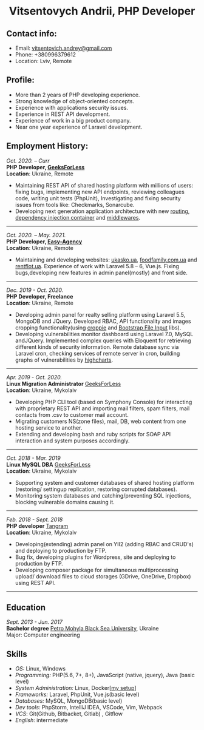 <h1 align="center">Vitsentovych Andrii, PHP Developer</h1>

## Contact info:
* Email: vitsentovich.andrey@gmail.com
* Phone: +380996379612
* Location: Lviv, Remote

## Profile:
* More than 2 years of PHP developing experience.
* Strong knowledge of object-oriented concepts.
* Experience with applications security issues.
* Experience in REST API development.
* Experience of work in a big product company.
* Near one year experience of Laravel development.

## Employment History:

*Oct. 2020. – Curr*\
**PHP Developer,
[GeeksForLess](https://geeksforless.com/)**\
**Location**: Ukraine, Remote
* Maintaining REST API of shared hosting platform with millions of users: fixing bugs, implementing new API endpoints, reviewing colleagues code, writing unit tests (PhpUnit), Investigating and fixing security issues from tools like: Checkmarks, Sonarcube.
* Developing next generation application architecture with new [routing](https://route.thephpleague.com/), [dependency injection container](https://php-di.org/) and [middlewares](https://route.thephpleague.com/5.x/middleware/).
---

*Oct. 2020. – May. 2021.*\
**PHP Developer,
[Easy-Agency](https://easy-agency.com/)**\
**Location**: Ukraine, Remote
* Maintaining and developing websites: [ukasko.ua](https://ukasko.ua/), [foodfamily.com.ua](https://foodfamily.com.ua/) and [rentflot.ua](https://rentflot.ua/). Experience of work with Laravel 5.8 – 6, Vue.js. Fixing bugs,developing new features in admin panel(mostly) and front side.
---

*Dec. 2019 - Oct. 2020.*\
**PHP Developer, Freelance**\
**Location**: Ukraine, Remote
* Developing admin panel for realty selling platform using Laravel 5.5, MongoDB and JQuery. Developed RBAC, API functionality and images cropping functionality(using [croppie](https://foliotek.github.io/Croppie/) and [Bootstrap File Input](https://plugins.krajee.com/file-input) libs).
* Developing vulnerabilities monitor dashboard using Laravel 7.0, MySQL andJQuery. Implemented complex queries with Eloquent for retrieving different kinds of security information. Remote database sync via Laravel cron, checking services of remote server in cron, building graphs of vulnerabilities by [highcharts](https://www.highcharts.com/).
---

*Apr. 2019 - Oct. 2020.*\
**Linux Migration Administrator**
[GeeksForLess](https://geeksforless.com/)\
**Location**: Ukraine, Mykolaiv
* Developing PHP CLI tool (based on Symphony Console) for interacting with proprietary REST API and importing mail filters, spam filters, mail contacts from .csv to customer mail account.
* Migrating customers NS(zone files), mail, DB, web content from one hosting service to another.
* Extending and developing bash and ruby scripts for SOAP API interaction and system purposes accordingly.
---

*Oct. 2018 - Mar. 2019*\
**Linux MySQL DBA**
[GeeksForLess](https://geeksforless.com/)\
**Location**: Ukraine, Mykolaiv
* Supporting system and customer databases of shared hosting platform (restoring/ settingup replication, restoring corrupted databases).
* Monitoring system databases and catching/preventing SQL injections, blocking vulnerable domains causing it.
---

*Feb. 2018 - Sept. 2018*\
**PHP developer**
[Tangram](https://tangram.ua)\
**Location**: Ukraine, Mykolaiv
* Developing(extending) admin panel on YII2 (adding RBAC and CRUD's) and deploying to production by FTP.
* Bug fix, developing plugins for Wordpress, site and deploying to production by FTP.
* Developing composer package for simultaneous multiprocessing upload/ download files to cloud storages (GDrive, OneDrive, Dropbox) using REST API.
---

## Education
*Sept. 2013 - Jun. 2017*\
**Bachelor degree**
[Petro Mohyla Black Sea University](https://chdu.edu.ua/), Ukraine\
Major: Computer engineering

## Skills
* *OS:* Linux, Windows
* *Programming:* PHP(5.6, 7+, 8+), JavaScript (native, jquery), Java (basic level)
* *System Administration:* Linux, Docker[[my setup](https://github.com/Vitsen15/docker-LEMP)]
* *Frameworks:* Laravel, PhpUnit, Vue.js(basic level)
* *Databases:* MySQL, MongoDB(basic level)
* *Dev tools:* PhpStorm, IntelliJ IDEA, VSCode, Vim, Webpack
* *VCS*: Git(Github, Bitbacket, Gitlab) , Gitflow
* *English*: intermediate
